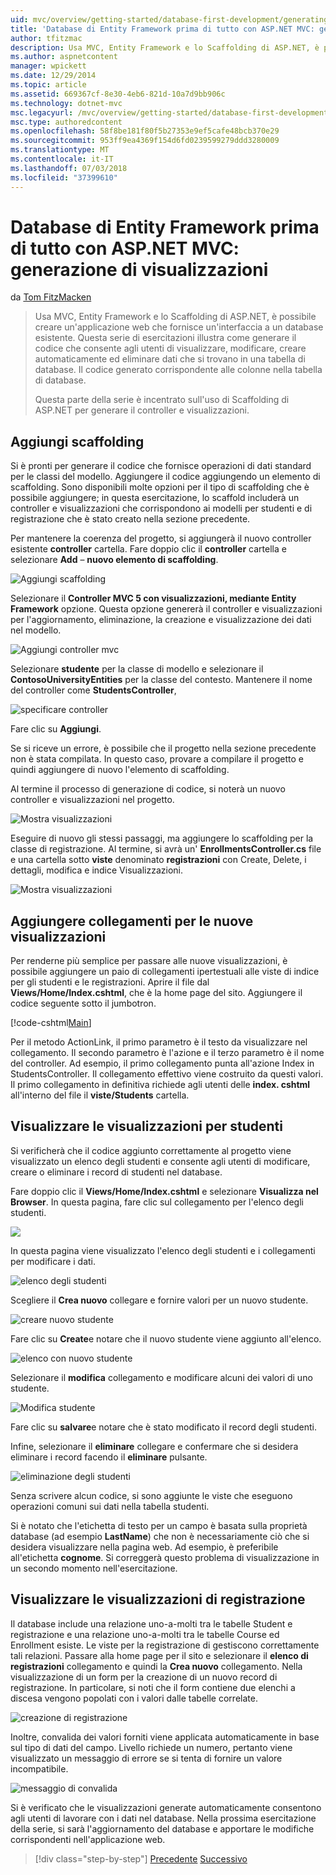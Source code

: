 ```yaml
---
uid: mvc/overview/getting-started/database-first-development/generating-views
title: 'Database di Entity Framework prima di tutto con ASP.NET MVC: generazione di visualizzazioni | Microsoft Docs'
author: tfitzmac
description: Usa MVC, Entity Framework e lo Scaffolding di ASP.NET, è possibile creare un'applicazione web che fornisce un'interfaccia a un database esistente. Questa esercitazione seri...
ms.author: aspnetcontent
manager: wpickett
ms.date: 12/29/2014
ms.topic: article
ms.assetid: 669367cf-8e30-4eb6-821d-10a7d9bb906c
ms.technology: dotnet-mvc
msc.legacyurl: /mvc/overview/getting-started/database-first-development/generating-views
msc.type: authoredcontent
ms.openlocfilehash: 58f8be181f80f5b27353e9ef5cafe48bcb370e29
ms.sourcegitcommit: 953ff9ea4369f154d6fd0239599279ddd3280009
ms.translationtype: MT
ms.contentlocale: it-IT
ms.lasthandoff: 07/03/2018
ms.locfileid: "37399610"
---
```

<a name="ef-database-first-with-aspnet-mvc-generating-views"></a>Database di Entity Framework prima di tutto con ASP.NET MVC: generazione di visualizzazioni
====================
da [Tom FitzMacken](https://github.com/tfitzmac)

> Usa MVC, Entity Framework e lo Scaffolding di ASP.NET, è possibile creare un'applicazione web che fornisce un'interfaccia a un database esistente. Questa serie di esercitazioni illustra come generare il codice che consente agli utenti di visualizzare, modificare, creare automaticamente ed eliminare dati che si trovano in una tabella di database. Il codice generato corrispondente alle colonne nella tabella di database.
> 
> Questa parte della serie è incentrato sull'uso di Scaffolding di ASP.NET per generare il controller e visualizzazioni.


## <a name="add-scaffold"></a>Aggiungi scaffolding

Si è pronti per generare il codice che fornisce operazioni di dati standard per le classi del modello. Aggiungere il codice aggiungendo un elemento di scaffolding. Sono disponibili molte opzioni per il tipo di scaffolding che è possibile aggiungere; in questa esercitazione, lo scaffold includerà un controller e visualizzazioni che corrispondono ai modelli per studenti e di registrazione che è stato creato nella sezione precedente.

Per mantenere la coerenza del progetto, si aggiungerà il nuovo controller esistente **controller** cartella. Fare doppio clic il **controller** cartella e selezionare **Add** – **nuovo elemento di scaffolding**.

![Aggiungi scaffolding](generating-views/_static/image1.png)

Selezionare il **Controller MVC 5 con visualizzazioni, mediante Entity Framework** opzione. Questa opzione genererà il controller e visualizzazioni per l'aggiornamento, eliminazione, la creazione e visualizzazione dei dati nel modello.

![Aggiungi controller mvc](generating-views/_static/image2.png)

Selezionare **studente** per la classe di modello e selezionare il **ContosoUniversityEntities** per la classe del contesto. Mantenere il nome del controller come **StudentsController**,

![specificare controller](generating-views/_static/image3.png)

Fare clic su **Aggiungi**.

Se si riceve un errore, è possibile che il progetto nella sezione precedente non è stata compilata. In questo caso, provare a compilare il progetto e quindi aggiungere di nuovo l'elemento di scaffolding.

Al termine il processo di generazione di codice, si noterà un nuovo controller e visualizzazioni nel progetto.

![Mostra visualizzazioni](generating-views/_static/image4.png)

Eseguire di nuovo gli stessi passaggi, ma aggiungere lo scaffolding per la classe di registrazione. Al termine, si avrà un' **EnrollmentsController.cs** file e una cartella sotto **viste** denominato **registrazioni** con Create, Delete, i dettagli, modifica e indice Visualizzazioni.

![Mostra visualizzazioni](generating-views/_static/image5.png)

## <a name="add-links-to-new-views"></a>Aggiungere collegamenti per le nuove visualizzazioni

Per renderne più semplice per passare alle nuove visualizzazioni, è possibile aggiungere un paio di collegamenti ipertestuali alle viste di indice per gli studenti e le registrazioni. Aprire il file dal **Views/Home/Index.cshtml**, che è la home page del sito. Aggiungere il codice seguente sotto il jumbotron.

[!code-cshtml[Main](generating-views/samples/sample1.cshtml)]

Per il metodo ActionLink, il primo parametro è il testo da visualizzare nel collegamento. Il secondo parametro è l'azione e il terzo parametro è il nome del controller. Ad esempio, il primo collegamento punta all'azione Index in StudentsController. Il collegamento effettivo viene costruito da questi valori. Il primo collegamento in definitiva richiede agli utenti delle **index. cshtml** all'interno del file il **viste/Students** cartella.

## <a name="display-student-views"></a>Visualizzare le visualizzazioni per studenti

Si verificherà che il codice aggiunto correttamente al progetto viene visualizzato un elenco degli studenti e consente agli utenti di modificare, creare o eliminare i record di studenti nel database.

Fare doppio clic il **Views/Home/Index.cshtml** e selezionare **Visualizza nel Browser**. In questa pagina, fare clic sul collegamento per l'elenco degli studenti.

![](generating-views/_static/image6.png)

In questa pagina viene visualizzato l'elenco degli studenti e i collegamenti per modificare i dati.

![elenco degli studenti](generating-views/_static/image7.png)

Scegliere il **Crea nuovo** collegare e fornire valori per un nuovo studente.

![creare nuovo studente](generating-views/_static/image8.png)

Fare clic su **Create**e notare che il nuovo studente viene aggiunto all'elenco.

![elenco con nuovo studente](generating-views/_static/image9.png)

Selezionare il **modifica** collegamento e modificare alcuni dei valori di uno studente.

![Modifica studente](generating-views/_static/image10.png)

Fare clic su **salvare**e notare che è stato modificato il record degli studenti.

Infine, selezionare il **eliminare** collegare e confermare che si desidera eliminare i record facendo il **eliminare** pulsante.

![eliminazione degli studenti](generating-views/_static/image11.png)

Senza scrivere alcun codice, si sono aggiunte le viste che eseguono operazioni comuni sui dati nella tabella studenti.

Si è notato che l'etichetta di testo per un campo è basata sulla proprietà database (ad esempio **LastName**) che non è necessariamente ciò che si desidera visualizzare nella pagina web. Ad esempio, è preferibile all'etichetta **cognome**. Si correggerà questo problema di visualizzazione in un secondo momento nell'esercitazione.

## <a name="display-enrollment-views"></a>Visualizzare le visualizzazioni di registrazione

Il database include una relazione uno-a-molti tra le tabelle Student e registrazione e una relazione uno-a-molti tra le tabelle Course ed Enrollment esiste. Le viste per la registrazione di gestiscono correttamente tali relazioni. Passare alla home page per il sito e selezionare il **elenco di registrazioni** collegamento e quindi la **Crea nuovo** collegamento. Nella visualizzazione di un form per la creazione di un nuovo record di registrazione. In particolare, si noti che il form contiene due elenchi a discesa vengono popolati con i valori dalle tabelle correlate.

![creazione di registrazione](generating-views/_static/image12.png)

Inoltre, convalida dei valori forniti viene applicata automaticamente in base sul tipo di dati del campo. Livello richiede un numero, pertanto viene visualizzato un messaggio di errore se si tenta di fornire un valore incompatibile.

![messaggio di convalida](generating-views/_static/image13.png)

Si è verificato che le visualizzazioni generate automaticamente consentono agli utenti di lavorare con i dati nel database. Nella prossima esercitazione della serie, si sarà l'aggiornamento del database e apportare le modifiche corrispondenti nell'applicazione web.

> [!div class="step-by-step"]
> [Precedente](creating-the-web-application.md)
> [Successivo](changing-the-database.md)
